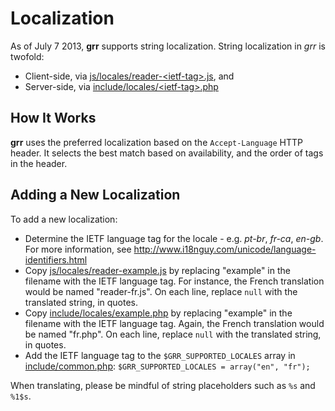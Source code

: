 Localization
============

As of July 7 2013, **grr** supports string localization. String localization in *grr* is twofold:

* Client-side, via [js/locales/reader-&lt;ietf-tag&gt;.js](server/content/js/locales/reader-example.js), and
* Server-side, via [include/locales/&lt;ietf-tag&gt;.php](server/include/locales/example.php)

How It Works
------------

**grr** uses the preferred localization based on the `Accept-Language` HTTP header. It selects the best match based on availability, and the order of tags in the header.

Adding a New Localization
-------------------------

To add a new localization:

* Determine the IETF language tag for the locale - e.g. _pt-br_, _fr-ca_, _en-gb_. For more information, see http://www.i18nguy.com/unicode/language-identifiers.html
* Copy [js/locales/reader-example.js](server/content/js/locales/reader-example.js) by replacing "example" in the filename with the IETF language tag. For instance, the French translation would be named "reader-fr.js". On each line, replace `null` with the translated string, in quotes.
* Copy [include/locales/example.php](server/include/locales/example.php) by replacing "example" in the filename with the IETF language tag. Again, the French translation would be named "fr.php". On each line, replace `null` with the translated string, in quotes.
* Add the IETF language tag to the `$GRR_SUPPORTED_LOCALES` array in [include/common.php](server/include/common.php): `$GRR_SUPPORTED_LOCALES = array("en", "fr");`

When translating, please be mindful of string placeholders such as `%s` and `%1$s`.

